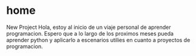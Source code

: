 # home
New Project
Hola, estoy al inicio de un viaje personal de aprender programacion. Espero que a lo largo de los proximos meses pueda aprender python y aplicarlo a escenarios utilies en cuanto a proyectos de programacion. 
